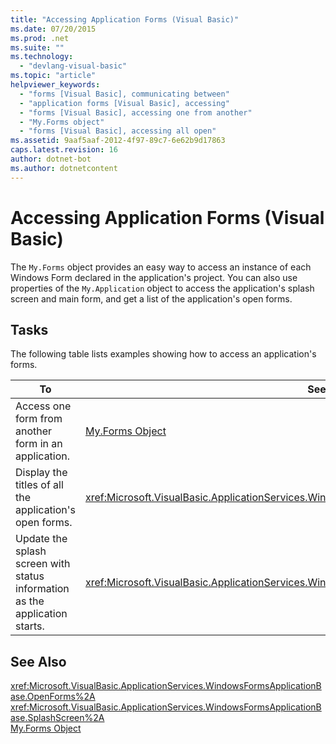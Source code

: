 ```yaml
---
title: "Accessing Application Forms (Visual Basic)"
ms.date: 07/20/2015
ms.prod: .net
ms.suite: ""
ms.technology: 
  - "devlang-visual-basic"
ms.topic: "article"
helpviewer_keywords: 
  - "forms [Visual Basic], communicating between"
  - "application forms [Visual Basic], accessing"
  - "forms [Visual Basic], accessing one from another"
  - "My.Forms object"
  - "forms [Visual Basic], accessing all open"
ms.assetid: 9aaf5aaf-2012-4f97-89c7-6e62b9d17863
caps.latest.revision: 16
author: dotnet-bot
ms.author: dotnetcontent
---
```

# Accessing Application Forms (Visual Basic)
The `My.Forms` object provides an easy way to access an instance of each Windows Form declared in the application's project. You can also use properties of the `My.Application` object to access the application's splash screen and main form, and get a list of the application's open forms.  
  
## Tasks  
 The following table lists examples showing how to access an application's forms.  
  
|To|See|  
|---|---|  
|Access one form from another form in an application.|[My.Forms Object](../../../visual-basic/language-reference/objects/my-forms-object.md)|  
|Display the titles of all the application's open forms.|<xref:Microsoft.VisualBasic.ApplicationServices.WindowsFormsApplicationBase.OpenForms%2A>|  
|Update the splash screen with status information as the application starts.|<xref:Microsoft.VisualBasic.ApplicationServices.WindowsFormsApplicationBase.SplashScreen%2A>|  
  
## See Also  
 <xref:Microsoft.VisualBasic.ApplicationServices.WindowsFormsApplicationBase.OpenForms%2A>  
 <xref:Microsoft.VisualBasic.ApplicationServices.WindowsFormsApplicationBase.SplashScreen%2A>  
 [My.Forms Object](../../../visual-basic/language-reference/objects/my-forms-object.md)
